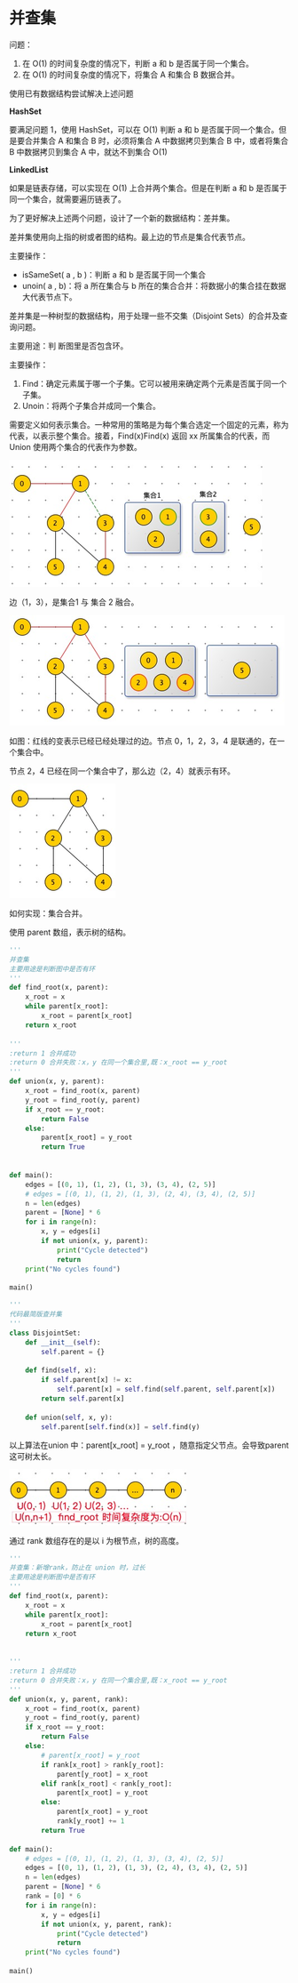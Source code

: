# 并查集

问题：

1. 在 O(1) 的时间复杂度的情况下，判断 a 和 b 是否属于同一个集合。
2. 在 O(1) 的时间复杂度的情况下，将集合 A 和集合 B 数据合并。

使用已有数据结构尝试解决上述问题



**HashSet**

要满足问题 1，使用 HashSet，可以在 O(1) 判断 a 和 b 是否属于同一个集合。但是要合并集合 A 和集合 B 时，必须将集合 A 中数据拷贝到集合 B 中，或者将集合 B 中数据拷贝到集合 A 中，就达不到集合 O(1)



**LinkedList**

如果是链表存储，可以实现在 O(1) 上合并两个集合。但是在判断 a 和 b 是否属于同一个集合，就需要遍历链表了。



为了更好解决上述两个问题，设计了一个新的数据结构：差并集。



差并集使用向上指的树或者图的结构。最上边的节点是集合代表节点。

主要操作：

- isSameSet( a , b )：判断 a 和 b 是否属于同一个集合
- unoin( a , b)：将 a 所在集合与 b 所在的集合合并：将数据小的集合挂在数据大代表节点下。

















差并集是一种树型的数据结构，用于处理一些不交集（Disjoint Sets）的合并及查询问题。

主要用途：判 断图里是否包含环。

主要操作：

1. Find：确定元素属于哪一个子集。它可以被用来确定两个元素是否属于同一个子集。
2. Unoin：将两个子集合并成同一个集合。

需要定义如何表示集合。一种常用的策略是为每个集合选定一个固定的元素，称为代表，以表示整个集合。接着，Find(x)Find(x) 返回 xx 所属集合的代表，而 Union 使用两个集合的代表作为参数。



![](../image/20191206202439.jpg)

边（1，3），是集合1 与 集合 2 融合。

![](../image/20191206201751.jpg)

如图：红线的变表示已经已经处理过的边。节点 0，1，2，3，4 是联通的，在一个集合中。

节点 2，4 已经在同一个集合中了，那么边（2，4）就表示有环。

![](../image/20191206195450.jpg)

如何实现：集合合并。

使用 parent 数组，表示树的结构。

```python
'''
并查集
主要用途是判断图中是否有环
'''
def find_root(x, parent):
    x_root = x
    while parent[x_root]:
        x_root = parent[x_root]
    return x_root

'''
:return 1 合并成功
:return 0 合并失败：x，y 在同一个集合里,既：x_root == y_root
'''
def union(x, y, parent):
    x_root = find_root(x, parent)
    y_root = find_root(y, parent)
    if x_root == y_root:
        return False
    else:
        parent[x_root] = y_root
        return True


def main():
    edges = [(0, 1), (1, 2), (1, 3), (3, 4), (2, 5)]
    # edges = [(0, 1), (1, 2), (1, 3), (2, 4), (3, 4), (2, 5)]
    n = len(edges)
    parent = [None] * 6
    for i in range(n):
        x, y = edges[i]
        if not union(x, y, parent):
            print("Cycle detected")
            return
    print("No cycles found")

main()
```

```python
'''
代码最简版查并集
'''
class DisjointSet:
    def __init__(self):
        self.parent = {}

    def find(self, x):
        if self.parent[x] != x:
            self.parent[x] = self.find(self.parent, self.parent[x])
        return self.parent[x]

    def union(self, x, y):
        self.parent[self.find(x)] = self.find(y)
```



以上算法在union 中：parent[x_root] = y_root ，随意指定父节点。会导致parent 这可树太长。

![](../image/20191206195936.jpg)

通过 rank 数组存在的是以 i 为根节点，树的高度。



```python
'''
并查集：新增rank，防止在 union 时，过长
主要用途是判断图中是否有环
'''
def find_root(x, parent):
    x_root = x
    while parent[x_root]:
        x_root = parent[x_root]
    return x_root


'''
:return 1 合并成功
:return 0 合并失败：x，y 在同一个集合里,既：x_root == y_root
'''
def union(x, y, parent, rank):
    x_root = find_root(x, parent)
    y_root = find_root(y, parent)
    if x_root == y_root:
        return False
    else:
        # parent[x_root] = y_root
        if rank[x_root] > rank[y_root]:
            parent[y_root] = x_root
        elif rank[x_root] < rank[y_root]:
            parent[x_root] = y_root
        else:
            parent[x_root] = y_root
            rank[y_root] += 1
        return True

def main():
    # edges = [(0, 1), (1, 2), (1, 3), (3, 4), (2, 5)]
    edges = [(0, 1), (1, 2), (1, 3), (2, 4), (3, 4), (2, 5)]
    n = len(edges)
    parent = [None] * 6
    rank = [0] * 6
    for i in range(n):
        x, y = edges[i]
        if not union(x, y, parent, rank):
            print("Cycle detected")
            return
    print("No cycles found")

main()
```

